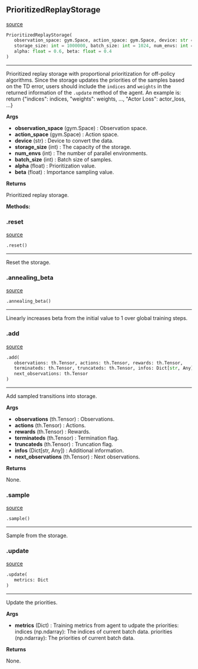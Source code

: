 #


## PrioritizedReplayStorage
[source](https://github.com/RLE-Foundation/rllte/blob/main/rllte/xploit/storage/prioritized_replay_storage.py/#L38)
```python 
PrioritizedReplayStorage(
   observation_space: gym.Space, action_space: gym.Space, device: str = 'cpu',
   storage_size: int = 1000000, batch_size: int = 1024, num_envs: int = 1,
   alpha: float = 0.6, beta: float = 0.4
)
```


---
Prioritized replay storage with proportional prioritization for off-policy algorithms.
Since the storage updates the priorities of the samples based on the TD error, users
should include the `indices` and `weights` in the returned information of the `.update`
method of the agent. An example is:
    return {"indices": indices, "weights": weights, ..., "Actor Loss": actor_loss, ...}


**Args**

* **observation_space** (gym.Space) : Observation space.
* **action_space** (gym.Space) : Action space.
* **device** (str) : Device to convert the data.
* **storage_size** (int) : The capacity of the storage.
* **num_envs** (int) : The number of parallel environments.
* **batch_size** (int) : Batch size of samples.
* **alpha** (float) : Prioritization value.
* **beta** (float) : Importance sampling value.


**Returns**

Prioritized replay storage.


**Methods:**


### .reset
[source](https://github.com/RLE-Foundation/rllte/blob/main/rllte/xploit/storage/prioritized_replay_storage.py/#L77)
```python
.reset()
```

---
Reset the storage.

### .annealing_beta
[source](https://github.com/RLE-Foundation/rllte/blob/main/rllte/xploit/storage/prioritized_replay_storage.py/#L89)
```python
.annealing_beta()
```

---
Linearly increases beta from the initial value to 1 over global training steps.

### .add
[source](https://github.com/RLE-Foundation/rllte/blob/main/rllte/xploit/storage/prioritized_replay_storage.py/#L93)
```python
.add(
   observations: th.Tensor, actions: th.Tensor, rewards: th.Tensor,
   terminateds: th.Tensor, truncateds: th.Tensor, infos: Dict[str, Any],
   next_observations: th.Tensor
)
```

---
Add sampled transitions into storage.


**Args**

* **observations** (th.Tensor) : Observations.
* **actions** (th.Tensor) : Actions.
* **rewards** (th.Tensor) : Rewards.
* **terminateds** (th.Tensor) : Termination flag.
* **truncateds** (th.Tensor) : Truncation flag.
* **infos** (Dict[str, Any]) : Additional information.
* **next_observations** (th.Tensor) : Next observations.


**Returns**

None.

### .sample
[source](https://github.com/RLE-Foundation/rllte/blob/main/rllte/xploit/storage/prioritized_replay_storage.py/#L133)
```python
.sample()
```

---
Sample from the storage.

### .update
[source](https://github.com/RLE-Foundation/rllte/blob/main/rllte/xploit/storage/prioritized_replay_storage.py/#L171)
```python
.update(
   metrics: Dict
)
```

---
Update the priorities.


**Args**

* **metrics** (Dict) : Training metrics from agent to udpate the priorities:
    indices (np.ndarray): The indices of current batch data.
    priorities (np.ndarray): The priorities of current batch data.


**Returns**

None.
